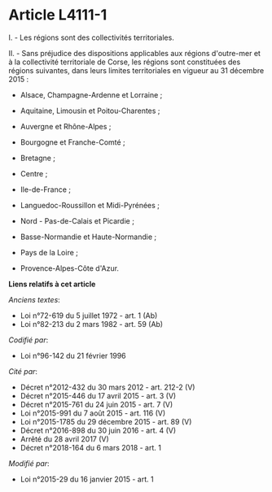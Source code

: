 # Article L4111-1

I. - Les régions sont des collectivités territoriales.

II. - Sans préjudice des dispositions applicables aux régions d'outre-mer et à la collectivité territoriale de Corse, les
régions sont constituées des régions suivantes, dans leurs limites territoriales en vigueur au 31 décembre 2015 :

- Alsace, Champagne-Ardenne et Lorraine ;

- Aquitaine, Limousin et Poitou-Charentes ;

- Auvergne et Rhône-Alpes ;

- Bourgogne et Franche-Comté ;

- Bretagne ;

- Centre ;

- Ile-de-France ;

- Languedoc-Roussillon et Midi-Pyrénées ;

- Nord - Pas-de-Calais et Picardie ;

- Basse-Normandie et Haute-Normandie ;

- Pays de la Loire ;

- Provence-Alpes-Côte d'Azur.

**Liens relatifs à cet article**

_Anciens textes_:

  - Loi n°72-619 du 5 juillet 1972 - art. 1 (Ab)
  - Loi n°82-213 du 2 mars 1982 - art. 59 (Ab)

_Codifié par_:

  - Loi n°96-142 du 21 février 1996

_Cité par_:

  - Décret n°2012-432 du 30 mars 2012 - art. 212-2 (V)
  - Décret n°2015-446 du 17 avril 2015 - art. 3 (V)
  - Décret n°2015-761 du 24 juin 2015 - art. 7 (V)
  - Loi n°2015-991 du 7 août 2015 - art. 116 (V)
  - Loi n°2015-1785 du 29 décembre 2015 - art. 89 (V)
  - Décret n°2016-898 du 30 juin 2016 - art. 4 (V)
  - Arrêté du 28 avril 2017 (V)
  - Décret n°2018-164 du 6 mars 2018 - art. 1

_Modifié par_:

  - Loi n°2015-29 du 16 janvier 2015 - art. 1
